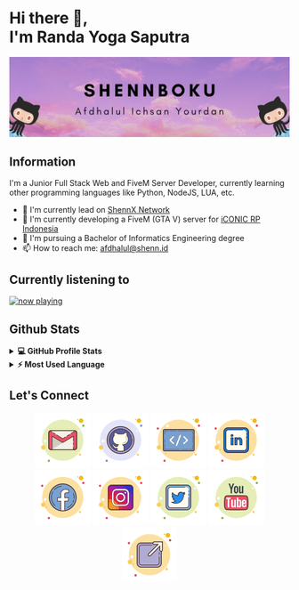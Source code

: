 # Hi there 👋,  <br> I'm Randa Yoga Saputra
![I'm Randa Yoga Saputra](https://raw.githubusercontent.com/ShennBoku/ShennBoku/main/Shennboku.png)

## Information

I'm a Junior Full Stack Web and FiveM Server Developer, currently learning other programming languages like Python, NodeJS, LUA, etc.
- 🔭 I'm currently lead on [ShennX Network](https://shennx.net/) 
- 🌱 I'm currently developing a FiveM (GTA V) server for [iCONIC RP Indonesia](https://iconicroleplay.id/)
- 💼 I'm pursuing a Bachelor of Informatics Engineering degree
- 📫 How to reach me: afdhalul@shenn.id 


## Currently listening to

<a href="https://volt.fm/ShennBoku" target="_blank"><img src="https://spotify-nowplay-badge-shennboku.vercel.app/api/now-playing.svg" width="540" height="52" alt="now playing"></a>

  
## Github Stats

<details> 
  <summary><b>💻 GitHub Profile Stats</b></summary>
  <br/>
  <p align="center">
      <a href="https://github.com/anuraghazra/github-readme-stats"><img alt="ShennBoku's Github Stats" src="https://github-readme-stats.vercel.app/api?username=yogadev1990&show_icons=true&count_private=true&theme=algolia" height="192px"/></a>
      <br/>
      <sup><sub><b>Note:</b> Top languages is only a metric of the languages my public code consists of and doesn't reflect experience or skill level.</sub></sup>
  </p>
</details>
<details>
  <summary><b>⚡ Most Used Language</b></summary>
  <br/>
  <p align="center">
      <img src="https://github-readme-stats.vercel.app/api/top-langs?username=yogadev1990&show_icons=true&locale=en&layout=compact&theme=algolia" alt="Most used language" height="192px"/>
  </p>
</details>


## Let's Connect

<p align="center">
    <a href="mailto:afdhalul@shenn.id" target="BLANK"><img src="https://raw.githubusercontent.com/ShennBoku/ShennBoku/main/assets/images/icons8-bubbles-gmail.png" alt="Gmail"/></a>
    <a href="https://github.com/ShennBoku"><img src="https://raw.githubusercontent.com/ShennBoku/ShennBoku/main/assets/images/icons8-bubbles-github.png" alt="Github"/></a>
	<a href="https://dev.to/ShennBoku" target="BLANK"><img src="https://raw.githubusercontent.com/ShennBoku/ShennBoku/main/assets/images/icons8-bubbles-dev.png" alt="dev.to"/></a>
	<a href="https://linkedin.com/in/afdhalul-ichsan-yourdan" target="BLANK"><img src="https://raw.githubusercontent.com/ShennBoku/ShennBoku/main/assets/images/icons8-bubbles-linkedin.png" alt="LinkedIn"/></a>
	<a href="https://facebook.com/ShennBoku" target="BLANK"><img src="https://raw.githubusercontent.com/ShennBoku/ShennBoku/main/assets/images/icons8-bubbles-facebook.png" alt="Facebook"/></a>
	<a href="https://instagram.com/ShennBoku/" target="BLANK"><img src="https://raw.githubusercontent.com/ShennBoku/ShennBoku/main/assets/images/icons8-bubbles-instagram.png" alt="Instagram"/></a>
	<a href="https://twitter.com/ShennBoku" target="BLANK"><img src="https://raw.githubusercontent.com/ShennBoku/ShennBoku/main/assets/images/icons8-bubbles-twitter.png" alt="Twitter"/></a>
	<a href="https://youtube.com/@ShennBoku" target="BLANK"><img src="https://raw.githubusercontent.com/ShennBoku/ShennBoku/main/assets/images/icons8-bubbles-youtube.png" alt="Youtube"/></a>
	<a href="https://www.shenn.id/" target="BLANK"><img src="https://raw.githubusercontent.com/ShennBoku/ShennBoku/main/assets/images/icons8-bubbles-extlink.png" alt="Website"/></a>
</p>
